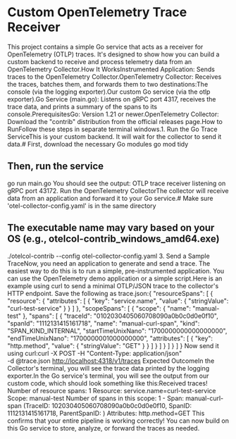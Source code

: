 # Custom OpenTelemetry Trace Receiver

This project contains a simple Go service that acts as a receiver for OpenTelemetry (OTLP) traces. It's designed to show how you can build a custom backend to receive and process telemetry data from an OpenTelemetry Collector.How It WorksInstrumented Application: Sends traces to the OpenTelemetry Collector.OpenTelemetry Collector: Receives the traces, batches them, and forwards them to two destinations:The console (via the logging exporter).Our custom Go service (via the otlp exporter).Go Service (main.go): Listens on gRPC port 4317, receives the trace data, and prints a summary of the spans to its console.PrerequisitesGo: Version 1.21 or newer.OpenTelemetry Collector: Download the "contrib" distribution from the official releases page.How to RunFollow these steps in separate terminal windows.1. Run the Go Trace ServiceThis is your custom backend. It will wait for the collector to send it data.# First, download the necessary Go modules
go mod tidy

## Then, run the service

go run main.go
You should see the output: OTLP trace receiver listening on gRPC port 43172. Run the OpenTelemetry CollectorThe collector will receive data from an application and forward it to your Go service.# Make sure 'otel-collector-config.yaml' is in the same directory

## The executable name may vary based on your OS (e.g., otelcol-contrib_windows_amd64.exe)

./otelcol-contrib --config otel-collector-config.yaml
3. Send a Sample TraceNow, you need an application to generate and send a trace. The easiest way to do this is to run a simple, pre-instrumented application. You can use the OpenTelemetry demo application or a simple script.Here is an example using curl to send a minimal OTLP/JSON trace to the collector's HTTP endpoint. Save the following as trace.json:{
  "resourceSpans": [
    {
      "resource": {
        "attributes": [
          { "key": "service.name", "value": { "stringValue": "curl-test-service" } }
        ]
      },
      "scopeSpans": [
        {
          "scope": { "name": "manual-test" },
          "spans": [
            {
              "traceId": "0102030405060708090a0b0c0d0e0f10",
              "spanId": "1112131415161718",
              "name": "manual-curl-span",
              "kind": "SPAN_KIND_INTERNAL",
              "startTimeUnixNano": "1700000000000000000",
              "endTimeUnixNano": "1700000001000000000",
              "attributes": [
                { "key": "http.method", "value": { "stringValue": "GET" } }
              ]
            }
          ]
        }
      ]
    }
  ]
}
Now send it using curl:curl -X POST -H "Content-Type: application/json" \
  -d @trace.json <http://localhost:4318/v1/traces>
Expected OutcomeIn the Collector's terminal, you will see the trace data printed by the logging exporter.In the Go service's terminal, you will see the output from our custom code, which should look something like this:Received traces!
Number of resource spans: 1
  Resource: service.name=curl-test-service
    Scope: manual-test
    Number of spans in this scope: 1
      - Span: manual-curl-span (TraceID: 102030405060708090a0b0c0d0e0f10, SpanID: 1112131415161718, ParentSpanID: )
        Attributes: http.method=GET
This confirms that your entire pipeline is working correctly! You can now build on this Go service to store, analyze, or forward the traces as needed.